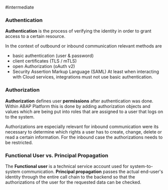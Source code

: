 #intermediate 
### Authentication
**Authentication** is the process of verifying the identity in order to grant access to a certain resource. 

In the context of outbound or inbound communication relevant methods are
- basic authentication (user & password) 
- client certificates (TLS / mTLS)
- open Authorization (oAuth v2)
- Security Assertion Markup Language (SAML)
At least when interacting with Cloud services, integrations must not use basic authentication.
### Authorization
**Authorization** defines user **permissions** after authentication was done. Within ABAP Platform this is done by adding authorization objects and values which are being put into roles that are assigned to a user that logs on to the system. 

Authorizations are especially relevant for inbound communication were its necessary to determine which rights a user has to create, change, delete or read a certain information. For the inbound case the authorizations needs to be restricted. 
### Functional User vs. Principal Propagation
The **Functional user** is a technical service account used for system-to-system communication. **Principal propagation** passes the actual end-user's identity through the entire call chain to the backend so that the authorizations of the user for the requested data can be checked.